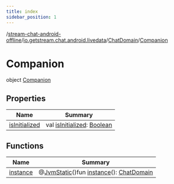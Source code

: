 ```yaml
---
title: index
sidebar_position: 1
---
```

/[stream-chat-android-offline](../../../index.md)/[io.getstream.chat.android.livedata](../../index.md)/[ChatDomain](../index.md)/[Companion](index.md)  
  
  
  
# Companion  
object [Companion](index.md)  
  
## Properties  
  
|  Name |  Summary | 
|---|---|
| <a name="io.getstream.chat.android.livedata/ChatDomain.Companion/isInitialized/#/PointingToDeclaration/"></a>[isInitialized](isInitialized.md)| <a name="io.getstream.chat.android.livedata/ChatDomain.Companion/isInitialized/#/PointingToDeclaration/"></a>val [isInitialized](isInitialized.md): [Boolean](https://kotlinlang.org/api/latest/jvm/stdlib/kotlin/-boolean/index.html)|
  
  
## Functions  
  
|  Name |  Summary | 
|---|---|
| <a name="io.getstream.chat.android.livedata/ChatDomain.Companion/instance/#/PointingToDeclaration/"></a>[instance](instance.md)| <a name="io.getstream.chat.android.livedata/ChatDomain.Companion/instance/#/PointingToDeclaration/"></a>@[JvmStatic](https://kotlinlang.org/api/latest/jvm/stdlib/kotlin.jvm/-jvm-static/index.html)()fun [instance](instance.md)(): [ChatDomain](../index.md)|

